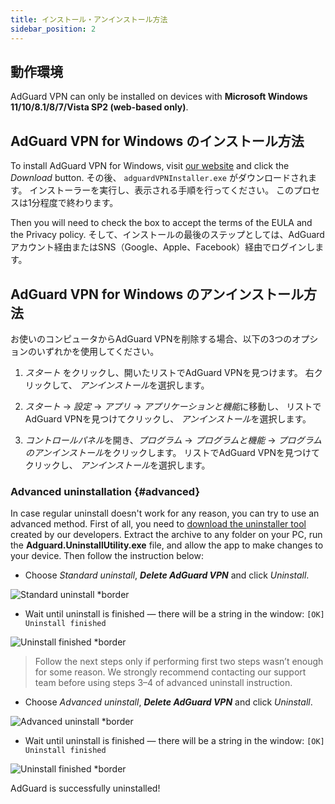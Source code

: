 ```yaml
---
title: インストール・アンインストール方法
sidebar_position: 2
---
```


## 動作環境

AdGuard VPN can only be installed on devices with **Microsoft Windows 11/10/8.1/8/7/Vista SP2 (web-based only)**.

## AdGuard VPN for Windows のインストール方法

To install AdGuard VPN for Windows, visit [our website](https://adguard-vpn.com/welcome.html) and click the *Download* button. その後、 `adguardVPNInstaller.exe` がダウンロードされます。 インストーラーを実行し、表示される手順を行ってください。 このプロセスは1分程度で終わります。

Then you will need to check the box to accept the terms of the EULA and the Privacy policy. そして、インストールの最後のステップとしては、AdGuardアカウント経由またはSNS（Google、Apple、Facebook）経由でログインします。

## AdGuard VPN for Windows のアンインストール方法

お使いのコンピュータからAdGuard VPNを削除する場合、以下の3つのオプションのいずれかを使用してください。

1. *スタート* をクリックし、開いたリストでAdGuard VPNを見つけます。 右クリックして、 *アンインストール*を選択します。

2. *スタート* → *設定* → *アプリ* → *アプリケーションと機能*に移動し、 リストでAdGuard VPNを見つけてクリックし、 *アンインストール*を選択します。

3. *コントロールパネル*を開き、*プログラム* → *プログラムと機能* → *プログラムのアンインストール*をクリックします。 リストでAdGuard VPNを見つけてクリックし、 *アンインストール*を選択します。

### Advanced uninstallation {#advanced}

In case regular uninstall doesn't work for any reason, you can try to use an advanced method. First of all, you need to [download the uninstaller tool](https://cdn.adtidy.org/distr/windows/Uninstall_Utility.zip) created by our developers. Extract the archive to any folder on your PC, run the **Adguard.UninstallUtility.exe** file, and allow the app to make changes to your device. Then follow the instruction below:

* Choose *Standard uninstall*, ***Delete AdGuard VPN*** and click *Uninstall*.

![Standard uninstall *border](https://cdn.adguardvpn.com/content/kb/ad_blocker/windows/installation/standard-uninstall.png)

* Wait until uninstall is finished — there will be a string in the window: `[OK] Uninstall finished`

![Uninstall finished *border](https://cdn.adguardvpn.com/content/kb/ad_blocker/windows/installation/standard-uninstall-2.png)

> Follow the next steps only if performing first two steps wasn’t enough for some reason. We strongly recommend contacting our support team before using steps 3–4 of advanced uninstall instruction.

* Choose *Advanced uninstall*, ***Delete AdGuard VPN*** and click *Uninstall*.

![Advanced uninstall *border](https://cdn.adguardvpn.com/content/kb/ad_blocker/windows/installation/advanced-uninstall.png)

* Wait until uninstall is finished — there will be a string in the window: `[OK] Uninstall finished`

![Uninstall finished *border](https://cdn.adguardvpn.com/content/kb/ad_blocker/windows/installation/advanced-uninstall-2.png)

AdGuard is successfully uninstalled!
